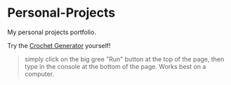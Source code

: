# Personal-Projects
My personal projects portfolio.

Try the [Crochet Generator](https://www.onlinegdb.com/edit/D7Bcgvb87s) yourself!
> simply click on the big gree "Run" button at the top of the page, then type in the console at the bottom of the page. Works best on a computer.
